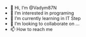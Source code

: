 - 👋 Hi, I’m @Vadym87N
- 👀 I’m interested in programing 
- 🌱 I’m currently learning in IT Step
- 💞️ I’m looking to collaborate on ...
- 📫 How to reach me 

<!---
Vadym87N/Vadym87N is a ✨ special ✨ repository because its `README.md` (this file) appears on your GitHub profile.
You can click the Preview link to take a look at your changes.
--->

